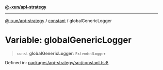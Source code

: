[**@-xun/api-strategy**](../../README.md)

***

[@-xun/api-strategy](../../README.md) / [constant](../README.md) / globalGenericLogger

# Variable: globalGenericLogger

> `const` **globalGenericLogger**: `ExtendedLogger`

Defined in: [packages/api-strategy/src/constant.ts:8](https://github.com/Xunnamius/api-utils/blob/3905fc4975c9f15e022202427b124cf715fcf3dc/packages/api-strategy/src/constant.ts#L8)
